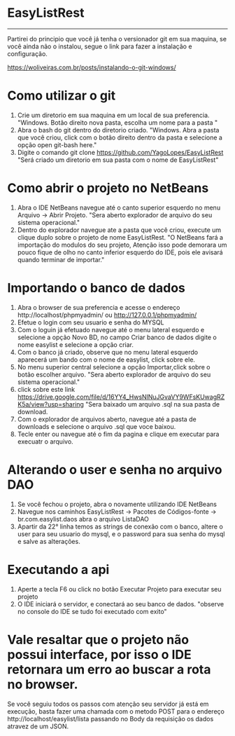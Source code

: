 # EasyListRest
----
Partirei do principio que você já tenha o versionador git em sua maquina,  se você ainda não o instalou, segue o link para fazer a instalação e configuração.

https://woliveiras.com.br/posts/instalando-o-git-windows/

# Como utilizar o git

1. Crie um diretorio em sua maquina em um local de sua preferencia. "Windows. Botão direito nova pasta, escolha um nome para a pasta "
2. Abra o bash do git dentro do diretorio criado. "Windows. Abra a pasta que você criou, click com o botão direito dentro da pasta e selecione a opção open git-bash here."
3. Digite o comando git clone https://github.com/YagoLopes/EasyListRest "Será criado um diretorio em sua pasta com o nome de EasyListRest"

# Como abrir o projeto no NetBeans

1. Abra o IDE NetBeans navegue até o canto superior esquerdo no menu Arquivo -> Abrir Projeto. "Sera aberto explorador de arquivo do seu sistema operacional."
2. Dentro do explorador navegue ate a pasta que você criou, execute um clique duplo sobre o projeto de nome EasyListRest. "O NetBeans fará a importação do modulos do seu projeto, Atenção isso pode demorara um pouco fique de olho no canto inferior esquerdo do IDE, pois ele avisará quando terminar de importar."


# Importando o banco de dados

1. Abra o browser de sua preferencia e acesse o endereço http://localhost/phpmyadmin/  ou  http://127.0.0.1/phpmyadmin/
2. Efetue o login com seu usuario e senha do MYSQL
3. Com o loguin já efetuado navegue até o menu lateral esquerdo e selecione a opção Novo BD,  no campo Criar banco de dados digite o nome easylist e selecione a opção criar.
4. Com o banco já criado, observe que no menu lateral esquerdo aparecerá um bando com o nome de easylist, click sobre ele.
5. No menu superior central selecione a opção Importar,click sobre o botão escolher arquivo. "Sera aberto explorador de arquivo do seu sistema operacional."
6. click sobre este link https://drive.google.com/file/d/16YY4_HwsNlNuJGvaVY9WFsKUwagRZK5a/view?usp=sharing "Sera baixado um arquivo .sql na sua pasta de download.
7. Com o explorador de arquivos aberto, navegue até a pasta de downloads e selecione o arquivo .sql que voce baixou.
8. Tecle enter ou navegue até o fim da pagina e clique em executar para execuatr o arquivo.

# Alterando o user e senha no arquivo DAO

1. Se você fechou o projeto, abra o novamente utilizando IDE NetBeans
2. Navegue nos caminhos EasyListRest -> Pacotes de Códigos-fonte -> br.com.easylist.daos abra o arquivo ListaDAO 
3. Apartir da 22° linha temos as strings de conexão com o banco, altere o user para seu usuario do mysql, e o password para sua senha do mysql e salve as alterações.


# Executando a api

1. Aperte a tecla F6 ou click no botão Executar Projeto para executar seu projeto
2. O IDE iniciará o servidor, e conectará ao seu banco de dados. "observe no console do IDE se tudo foi executado com exito"

# Vale resaltar que o projeto não possui interface, por isso o IDE retornara um erro ao buscar a rota no browser.

 Se você seguiu  todos os passos com atenção seu servidor já está em execução, basta fazer uma chamada com o metodo POST para o endereço http://localhost/easylist/lista passando no Body da requisição os dados atravez de um JSON. 


